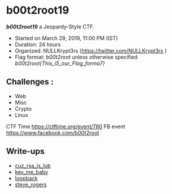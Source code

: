# b00t2root19

***b00t2root19***  a Jeopardy-Style CTF.
* Started on March 29, 2019, 11:00 PM (IST)
* Duration: 24 hours
* Organized: NULLKrypt3rs (https://twitter.com/NULLKrypt3rs )
* Flag format: *b00t2root* unless otherwise specified *b00t2root{This_i5_our_Flag_forma7}*

## Challenges :

* Web
* Misc
* Crypto
* Linux

CTF Time https://ctftime.org/event/780
FB event https://www.facebook.com/b00t2root

## Write-ups

* [cuz_rsa_is_lub](https://github.com/1r0dm480/CTF-Wr1T3uPs/tree/master/b00t2root19/Crypto/cuz_rsa_is_lub)
* [key_me_baby](https://github.com/1r0dm480/CTF-Wr1T3uPs/tree/master/b00t2root19/Forensics/key_me_baby)
* [loopback](https://github.com/1r0dm480/CTF-Wr1T3uPs/tree/master/b00t2root19/Forensics/loopback)
* [steve_rogers](https://github.com/1r0dm480/CTF-Wr1T3uPs/tree/master/b00t2root19/Linux/steve_rogers)
